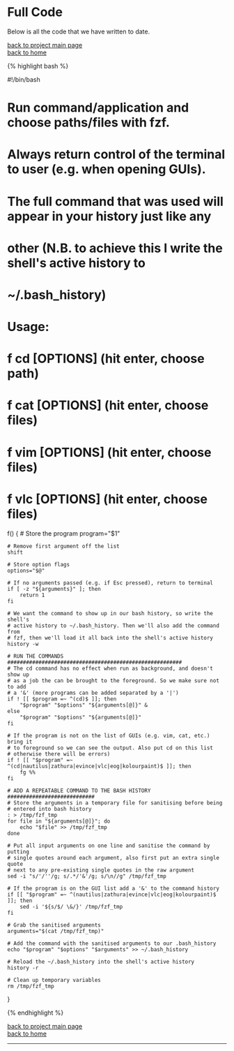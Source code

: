 # Full Code
Below is all the code that we have written to date.

[back to project main page](./fzf_launcher.md)\
[back to home](../index.md)

{% highlight bash %}

#!/bin/bash

# Run command/application and choose paths/files with fzf.
# Always return control of the terminal to user (e.g. when opening GUIs).
# The full command that was used will appear in your history just like any
# other (N.B. to achieve this I write the shell's active history to
# ~/.bash_history)
#
# Usage:
# f cd [OPTIONS] (hit enter, choose path)
# f cat [OPTIONS] (hit enter, choose files)
# f vim [OPTIONS] (hit enter, choose files)
# f vlc [OPTIONS] (hit enter, choose files)

f() {
    # Store the program
    program="$1"

    # Remove first argument off the list
    shift

    # Store option flags
    options="$@"

    # If no arguments passed (e.g. if Esc pressed), return to terminal
    if [ -z "${arguments}" ]; then
        return 1
    fi

    # We want the command to show up in our bash history, so write the shell's
    # active history to ~/.bash_history. Then we'll also add the command from
    # fzf, then we'll load it all back into the shell's active history
    history -w

    # RUN THE COMMANDS ########################################################
    # The cd command has no effect when run as background, and doesn't show up
    # as a job the can be brought to the foreground. So we make sure not to add
    # a '&' (more programs can be added separated by a '|')
    if ! [[ $program =~ ^(cd)$ ]]; then
        "$program" "$options" "${arguments[@]}" &
    else
        "$program" "$options" "${arguments[@]}"
    fi

    # If the program is not on the list of GUIs (e.g. vim, cat, etc.) bring it
    # to foreground so we can see the output. Also put cd on this list
    # otherwise there will be errors)
    if ! [[ "$program" =~ ^(cd|nautilus|zathura|evince|vlc|eog|kolourpaint)$ ]]; then
        fg %%
    fi

    # ADD A REPEATABLE COMMAND TO THE BASH HISTORY ############################
    # Store the arguments in a temporary file for sanitising before being
    # entered into bash history
    : > /tmp/fzf_tmp
    for file in "${arguments[@]}"; do
        echo "$file" >> /tmp/fzf_tmp
    done

    # Put all input arguments on one line and sanitise the command by putting
    # single quotes around each argument, also first put an extra single quote
    # next to any pre-existing single quotes in the raw argument
    sed -i "s/'/''/g; s/.*/'&'/g; s/\n//g" /tmp/fzf_tmp

    # If the program is on the GUI list add a '&' to the command history
    if [[ "$program" =~ ^(nautilus|zathura|evince|vlc|eog|kolourpaint)$ ]]; then
        sed -i '${s/$/ \&/}' /tmp/fzf_tmp
    fi

    # Grab the sanitised arguments
    arguments="$(cat /tmp/fzf_tmp)"

    # Add the command with the sanitised arguments to our .bash_history
    echo "$program" "$options" "$arguments" >> ~/.bash_history

    # Reload the ~/.bash_history into the shell's active history
    history -r

    # Clean up temporary variables
    rm /tmp/fzf_tmp
}

{% endhighlight %}

[back to project main page](./fzf_launcher.md)\
[back to home](../index.md)

---
<script src="https://utteranc.es/client.js"
        repo="Matt-A-Bennett/Matt-A-Bennett.github.io"
        issue-term="https://matt-a-bennett.github.io/fzf_launcher/full_code.html"
        theme="github-light"
        crossorigin="anonymous"
        async>
</script>

